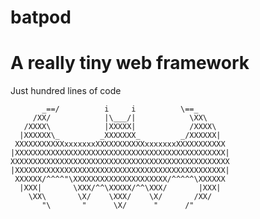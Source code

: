 batpod
======
# A really tiny web framework
 Just hundred lines of code


	       _==/          i     i          \==_
	     /XX/            |\___/|            \XX\
	   /XXXX\            |XXXXX|            /XXXX\
 	  |XXXXXX\_         _XXXXXXX_         _/XXXXXX|
	 XXXXXXXXXXXxxxxxxxXXXXXXXXXXXxxxxxxxXXXXXXXXXXX
	|XXXXXXXXXXXXXXXXXXXXXXXXXXXXXXXXXXXXXXXXXXXXXXX|
	XXXXXXXXXXXXXXXXXXXXXXXXXXXXXXXXXXXXXXXXXXXXXXXXX
	|XXXXXXXXXXXXXXXXXXXXXXXXXXXXXXXXXXXXXXXXXXXXXXX|
	 XXXXXX/^^^^"\XXXXXXXXXXXXXXXXXXXXX/^^^^^\XXXXXX
 	  |XXX|       \XXX/^^\XXXXX/^^\XXX/       |XXX|
  	    \XX\       \X/    \XXX/    \X/       /XX/
  	       "\       "      \X/      "      /"
